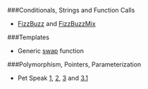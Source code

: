 ###Conditionals, Strings and Function Calls
 - [FizzBuzz][fbi] and [FizzBuzzMix][fbmi] 

[fbi]: https://10.100.1.147/cloudcoder/#exercise?c=30,p=971
[fbmi]: https://10.100.1.147/cloudcoder/#exercise?c=30,p=972

###Templates
  - Generic [swap][swap] function

[swap]: https://10.100.1.147/cloudcoder/#exercise?c=2,p=262
 

###Polymorphism, Pointers, Parameterization 
 - Pet Speak [1][p1], [2][p2], [3][p3] and [3.1][p31] 
 
[p1]: https://10.100.1.147/cloudcoder/#exercise?c=18,p=520
[p2]: https://10.100.1.147/cloudcoder/#exercise?c=18,p=521
[p3]: https://10.100.1.147/cloudcoder/#exercise?c=18,p=522
[p31]: https://10.100.1.147/cloudcoder/#exercise?c=18,p=770

